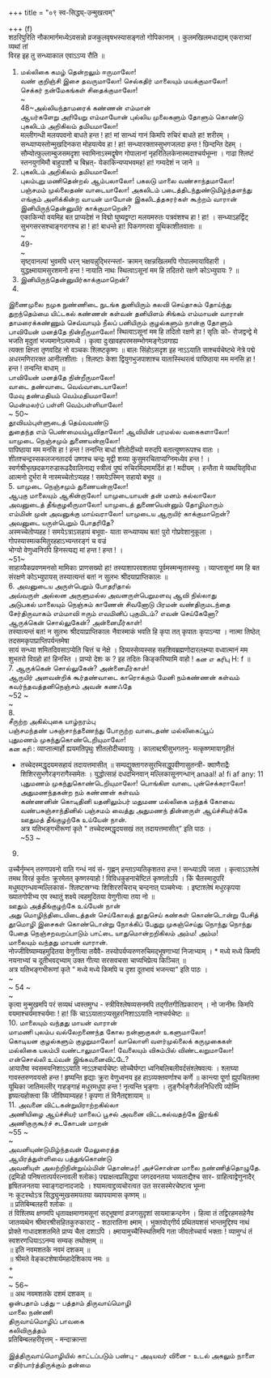 +++
title = "०९ स्व-सिद्ध्य्-उन्मुखत्वम्"

+++
(f)   
शठरिपुरिति नौकामार्गमध्येऽवसन्नो व्रजकुलवृषभस्यासङ्गतो गोपिकानाम् । कुलमखिलमधाद्याम् एकरात्र्यां व्यथां तां   
विरह इह तु सन्ध्याकाल एवाऽऽप्य रौति ॥   
1. மல்லிகை கமழ் தென்றலும் ஈருமாலோ!   
வண் குறிஞ்சி இசை தவருமாலோ! செல்கதிர் மாலையும் மயக்குமாலோ!   
செக்கர் நன்மேகங்கள் சிதைக்குமாலோ!   
~   
48~அல்லியந்தாமரைக் கண்ணன் எம்மான்   
ஆயர்களேறு அரியேறு எம்மாயோன் புல்லிய முலைகளும் தோளும் கொண்டு   
புகலிடம் அறிகிலம் தமியமாலோ!   
मल्लीगन्धी मलयपवनो बाधते हन्त ! हा! मां सान्ध्यं गानं किमपि रुचिरं बाधते हा! शरीरम् । सन्ध्याप्यस्तोन्मुखदिनकरा मोहयत्येव हा ! हा! सन्ध्यारक्तास्सुभगजलदा हन्त ! छिन्दन्ति देहम् । सौम्योत्फुल्लाम्बुजसमदृशा स्वामिनाऽस्मद्वृषेण गोपालानां नृहरितिलकेनास्मदाश्चर्यभूम्ना । गाढा श्लिष्टं स्तनयुगमिमौ बाहुपाशौ च बिभ्रत्- येकाकिन्यप्यभवमह! हा! गम्यदेशं न जाने ॥   
2. புகலிடம் அறிகிலம் தமியமாலோ!   
புலம்புறு மணிதென்றல் ஆம்பலாலோ! பகலடு மாலை வண்சாந்தமாலோ!   
பஞ்சமம் முல்லைதண் வாடையாலோ! அகலிடம் படைத்திடந்துண்டுமிழ்ந்தளந்து   
எங்கும் அளிக்கின்ற வாயன் மாயோன் இகலிடத்தசுரர்கள் கூற்றம் வாரான்   
இனியிருந்தென்னுயிர் காக்குமாறென்?   
एकाकिन्यो वयमिह बत प्राप्यदेशं न विद्मो घुष्यद्वण्टा मलयमरुतः पत्रवंशश्च हा ! हा! । सन्ध्याऽहर्द्विट् सुभगसरसश्चाङ्गरागश्च हा ! हा! बाधन्ते हा! पिकगणरवा यूथिकाशीतवाताः ॥   
~   
49-   
~   
सृष्ट्वानल्पां भुवमपि धरन् भक्षयन्नुद्भिरन्स्तां- क्रामन् रक्षन्नखिलमपि गोपालमायाविहारी । युद्धक्ष्मायामसुरशमनो हन्त ! नायाति नाथः स्थित्वाऽसूनां मम हि तदितरो रक्षणे कोऽभ्युपायः ? ॥   
3. இனியிருந்தென்னுயிர்காக்குமாறென்?   
4.   
இணைமுலை நமுக நுண்ணிடை நுடங்க துனியிரும் கலவி செய்தாகம் தோய்ந்து   
துறந்தெம்மை யிட்டகல் கண்ணன் கள்வன் தனியிளம் சிங்கம் எம்மாயன் வாரான்   
தாமரைக்கண்ணும் செவ்வாயும் நீலப் பனியிரும் குழல்களும் நான்கு தோளும்   
பாவியேன் மனத்தே நின்றீருமாலோ! स्थित्वाऽसूनां मम हि तदितो रक्षणे हा ! सृतिः को- रोजद्वन्द्वे मे भजति मृदुतां भज्यमानेऽल्पमध्ये । कृत्वा दुःखावहपरमसम्भोगमङ्गेऽवगाह्य   
त्यक्ता क्षिप्ता तृणवदिह नो वञ्चकः श्लिष्टकृष्णः ॥ बालः सिंहोऽसदृश इह नाऽऽयाति साश्चर्यचेष्टथे नेत्रे पद्मे अधरमणिरारक्त आनीलशीताः । श्लिष्टाः केशा द्वियुगभुजपाशाश्च यातास्स्थिरत्वं पापिष्ठाया मम मनसि हा ! हन्त ! तन्वन्ति बाधाम् ॥   
பாவியேன் மனத்தே நின்றீருமாலோ!   
வாடை தண்வாடை வெவ்வாடையாலோ!   
மேவு தண்மதியம் வெம்மதியமாலோ!   
மென்மலர்ப் பள்ளி வெம்பள்ளியாலோ!   
~ 50~   
தூவியம்புள்ளுடைத் தெய்வவண்டு   
துதைந்த எம் பெண்மையம்பூவிதாலோ! ஆவியின் பரமல்ல வகைகளாலோ!   
யாமுடை நெஞ்சமும் துணையன்றாலோ!   
पापिष्ठाया मम मनसि हा ! हन्त ! तन्वन्ति बाधां शीतोदीच्यो मरुदपि बतात्युष्णरूपश्च वातः । शीतश्चन्द्रस्सकलजनतादर्य उष्णश्च चन्द्रः मृद्वी शय्या कुसुमरचिताप्यग्निमध्येव हन्त ! । स्वर्णश्रीभृत्छदकगरुडारूढदैवालिनाद्य स्त्रीत्वं पुष्पं रुचिरमिदमामर्दितं हा ! मदीयम् । हन्तैता मे व्यथयितृविधा आत्मनो दुर्भरा मे नास्मच्चेतोऽप्यहह ! समयेऽस्मिन् सहायो बभूव ॥   
5. யாமுடை நெஞ்சமும் துணையன்றாலோ!   
ஆபுகு மாலையும் ஆகின்றாலோ! யாமுடையாயன் தன் மனம் கல்லாலோ   
அவனுடைத் தீங்குழலீருமாலோ! யாமுடைத் துணையென்னும் தோழிமாரும்   
எம்மின் முன் அவனுக்கு மாய்வராலோ! யாமுடைய ஆருயிர் காக்குமாறென்?   
அவனுடை யருள்பெறும் போதரிதே?   
अस्मच्चेतोप्यहह ! समयेऽत्राऽसहायं बभूवा- याता सन्ध्याप्यथ बत! पुरो गोप्रवेशानुकूला । गोपस्यास्मत्कमितुरहहाऽभ्यन्तरङ्गं च वज्रं   
भोग्यो वेणुध्वनिरपि हिनस्त्यद्य मां हन्त ! हन्त ! ।   
~51~   
साहाय्यैकप्रवणमनसो मामिकाः प्राणसख्यो हा! तस्याशापरवशतया पूर्वमस्मन्मृतास्स्युः । व्याप्तासूनां मम हि बत संरक्षणे कोऽभ्युपायस् तस्यात्यन्तं बत! न सुलभः श्रीदयाप्राप्तिकालः ॥   
6. அவனுடைய அருள்பெறும் போதரிதால்   
அவ்வருள் அல்லன அருளுமல்ல அவனருள்பெறுமளவு ஆவி நில்லாது   
அடுபகல் மாலையும் நெஞ்சும் காணேன் சிவனோடு பிரமன் வண்திருமடந்தை   
சேர்திருவாகம் எம்மாவி ஈரும் எவமினிப் புகுமிடம்? எவன் செய்கேனோ?   
ஆருக்கென் சொல்லுகேன்? அன்னைமீர்காள்!   
तस्यात्यन्तं बत! न सुलभः श्रीदयाप्राप्तिकालः नैवास्माकं भवति हि कृपा तत् कृपातः कृपाऽन्या । नात्मा तिष्ठेत् तदसमकृपाप्राप्तिपर्यन्तमेषा   
सायं सन्ध्या शमितदिवसाऽप्येति चित्तं च नेक्षे । दिव्यस्सेव्यस्सह सहशिवब्रह्मणोदारलक्ष्म्या वध्वात्मानं मम शुभतरो विग्रहो हा! हिनस्ति । प्राप्यो देशः क ? इह तदितः किङ्करिष्यामि वाहो ! கன எ கரிபு H: f ॥   
7. ஆருக்கென் சொல்லுகேன்? அன்னைமீர்காள்!   
ஆருயிர் அளவன்றிக் கூர்தண்வாடை காரொக்கும் மேனி நம்கண்ணன் கள்வம்   
கவர்ந்தவத்தனிநெஞ்சம் அவன் கணஃதே   
~52 ~   
~   
8.   
சீருற்ற அகில்புகை யாழ்நரம்பு   
பஞ்சமந்தண் பசுஞ்சாந்தணைந்து போருற்ற வாடைதண் மல்லிகைப்பூப்   
புதுமணம் முகந்துகொண்டெறியுமாலோ!   
கன கரி : व्याप्तात्मार्हो ह्ययमतिपृथुः शीतलोदीच्यवायुः । कालाब्दश्रीसुभगतनु- मत्कृष्णमायागृहीतं   
* तच्चेदस्मद्धृदयमसहायं तदायत्तमासीत् ॥ सम्पद्युक्तागरुसुरभिसद्धूपवीणासुतन्त्री- क्वाणैराद्रैः शिशिरसुभगैरङ्गरागैस्समेतः । युद्धोत्साहं दधदभिनवान् मल्लिकासूनगन्धान् anaal! a! fi af any: 11   
புதுமணம் முகந்துகொண்டெறியுமாலோ! பொங்கிள வாடை புன்செக்கராலோ! அதுமணந்தகன்ற நம் கண்ணன் கள்வம்   
கண்ணனின் கொடிதினி யதனிலும்பர் மதுமண மல்லிகை மந்தக் கோவை   
வண்பசுஞ்சாந்தினில் பஞ்சமம் வைத்து அதுமணந் தின்னருள் ஆய்ச்சியர்க்கே   
ஊதுமத் தீங்குழற்கே உய்யேன் நான்.   
अत्र यतिभङ्गभीरूणां कृते " तच्चेदस्मद्धृदयसखं तत् तदायत्तमासीत्” इति पाठः ।   
~53 ~   
9.   
उच्चैर्नृम्भन् तरुणपवनो वाति गन्धं नवं सं- गृह्णन् हन्ताऽप्यतिकृशतरा हन्त ! सन्ध्याऽपि जाता । कृत्वाऽऽश्लेषं तमथ विरहं कुर्वतः क्रूरमेतत् कृष्णस्याहो ! विविधकुहनाचेष्टितं कृष्णतोऽपि । किं चैतस्मादुपरि मधुमद्गन्धवन्मल्लिकासं- श्लिष्टस्रग्भ्यः शिशिररुचिराच् चन्दनात् पञ्चमेभ्यः । इष्टाश्लेषं मधुरकृपया ख्यातगोपीभ्य एव स्थातुं शक्ष्ये त्वहमुदितया वेणुगीत्या तया नो ॥   
ஊதும் அத்தீங்குழற்கே உய்யேன் நான்   
அது மொழிந்திடையிடைத்தன் செய்கோலத் தூதுசெய் கண்கள் கொண்டொன்று பேசித்   
தூமொழி இசைகள் கொண்டொன்று நோக்கிப் பேதுறு முகஞ்செய்து நொந்து நொந்து   
பேதை நெஞ்சறவறப்பாடும் பாட்டை யாதுமொன்றறிகிலம் அம்ம! அம்ம!   
மாலையும் வந்தது மாயன் வாரான்.   
नोज्जीविष्याम्यहमुदितया वेणुगीत्या तयैवै- तस्योपर्यप्यरुणरुचिमद्भूषणाभ्यां निजाभ्याम् । * मध्ये मध्ये किमपि नयनाभ्यां च दूतीभवद्भ्याम् उक्त गीत्या सरसवचसा चाप्यभिप्रेत्य किञ्चित् ॥   
अत्र यतिभङ्गभीरूणां कृते " मध्ये मध्ये किमपि च दृशा दूतभावं भजन्त्या” इति पाठः ।   
~   
~ 54 ~   
~   
कृत्वा मुन्मुखमपि परं सव्यथं ध्वस्तमुग्ध - स्त्रीविश्लेषव्यसनमपि तद्गीतगीतिप्रकारान् । नो जानीमः किमपि वयमाश्चर्यमाश्चर्यमाः ! हा! किं चाऽऽयाताऽप्यसुहरनिशाऽऽयाति नाश्चर्यचेष्टः ॥   
10. மாலையும் வந்தது மாயன் வாரான்   
மாமணி புலம்ப வல்லேறணைந்த கோல நன்னாகுகள் உகளுமாலோ!   
கொடியன குழல்களும் குழறுமாலோ! வாலொளி வளர்முல்லைக் கருமுகைகள்   
மல்லிகை யலம்பி வண்டாலுமாலோ! வேலையும் விசும்பில் விண்டலறுமாலோ!   
என்சொல்லி உய்வன் இங்கவனைவிட்டே?   
आयातैषा स्वसमयनिशाऽऽयाति नाऽऽश्चार्यचेष्टः सोच्चैर्घण्टा ध्वनिबलिबलीवर्दसंश्लेषवत्यः । श्लाघ्या गावस्तरुणवयसो हन्त ! हृष्यन्ति हृद्याः क्रूरा वेणुध्वनय इह हाऽव्यक्तवर्णाश्च कर्णे ॥ कान्त्या पूर्णा ह्युपचिततमा यूथिका जातिमल्लीर् गाहङ्गाहं मधुरमधुपा हन्त ! नृत्यन्ति भृङ्गाः । तुङ्गैर्भङ्गैर्जलनिधिरपि व्योम्नि हृष्यत्यहोक्त्वा किं जीविष्याम्यहह ! कृपणा तं विनैतद्दशायाम् ॥   
11. அவனை விட்டகன்றுயிராற்றகில்லா   
அணியிழை ஆய்ச்சியர் மாலைப் பூசல் அவனை விட்டகல்வதற்கே இரங்கி   
அணிகுருகூர்ச் சடகோபன் மாறன்   
~55 ~   
~   
அவனியுண்டுமிழ்ந்தவன் மேலுரைத்த   
ஆயிரத்துள்ளிவை பத்துங்கொண்டு   
அவனியுள் அலற்றிநின்றுய்ம்மின் தொண்டீர்! அச்சொன்ன மாலை நண்ணித்தொழுதே.   
(द्रमिडो पनिषत्तात्पर्यरत्नावली श्लोकः) पद्माक्षत्वप्रसिद्ध्या जगदवनतया भव्यताद्यैश्च सार- ग्राहित्वाद्वेणुनादैर् हृषितजनतया स्वाङ्गदानादजादेः । श्यामत्वाद्द्रव्यचोरत्वत उत सरसस्मेरचेष्टत्व भूम्ना   
नः कूटस्थोऽत्र सिद्ध्युन्मुखसमयतया ख्यापयामास कृष्णम् ॥   
॥ प्रतिबिम्बलहरी श्लोकः ॥   
तं विश्लिष्य क्षणमपि धृतावक्षमाणामसूनां सद्भूषाणां व्रजगसुदृशां सायमाक्रन्दनेन । हित्वा तं तद्विरहमसहेनैव जातव्यथेन श्रीमारश्रीसहितकुरुकाराट् - शठारातिना क्ष्माम् । भुक्तवोद्गीर्य प्रथितयशसं भान्तमुद्दिश्य नाथं प्रोक्ते गाधादशशतमिते प्राप्य चैता दशाऽपि । क्ष्मायामुच्चैस्स्थितिमपि गता जीवतोच्चार्य भक्ताः ! व्यामुग्धं तं स्वशरणधियाऽऽनम्य सम्यक् तथोक्तम् ॥   
॥ इति नवमशतके नवमं दशकम् ॥   
॥ श्रीमते वेङ्कटशेषार्यमहादेशिकाय नमः ॥   
+   
~   
~ 56~   
॥ अथ नवमशतके दशमं दशकम् ॥   
ஒன்பதாம் பத்து – பத்தாம் திருவாய்மொழி   
மாலை நண்ணி   
திருவாய்மொழிப் பாவகை   
கலிவிருத்தம்   
प्रतिबिम्बलहरीवृत्तम् - मन्दाक्रान्ता   


இத்திருவாய்மொழியில் காட்டப்படும் பண்பு - அடியவர் வினை - உடல் அகலும் நாளை எதிர்பார்த்திருக்கும் தன்மை   

